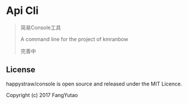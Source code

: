 # Api Cli

> 简易Console工具
>
> A command line for the project of kmranbow
>
> 完善中

## License
happystraw/console is open source and released under the MIT Licence.

Copyright (c) 2017 FangYutao
